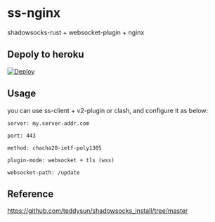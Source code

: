 # ss-nginx

shadowsocks-rust + websocket-plugin + nginx

## Depoly to heroku

[![Deploy](https://www.herokucdn.com/deploy/button.png)](https://heroku.com/deploy)

## Usage

you can use ss-client + v2-plugin or clash, and configure it as below:

```
server: my.server-addr.com

port: 443

method: chacha20-ietf-poly1305

plugin-mode: websocket + tls (wss)

websocket-path: /update
```

## Reference

https://github.com/teddysun/shadowsocks_install/tree/master
